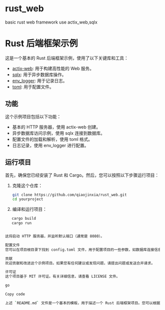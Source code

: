 # rust_web
basic rust web framework use actix_web,sqlx
# Rust 后端框架示例

这是一个基本的 Rust 后端框架示例，使用了以下关键库和工具：

- [actix-web](https://actix.rs/): 用于构建高性能的 Web 服务。
- [sqlx](https://github.com/launchbadge/sqlx): 用于异步数据库操作。
- [env_logger](https://github.com/env-logger-rs/env_logger): 用于记录日志。
- [toml](https://github.com/toml-lang/toml): 用于配置文件。

## 功能

这个示例项目包括以下功能：

- 基本的 HTTP 服务器，使用 actix-web 创建。
- 异步数据库访问示例，使用 sqlx 连接到数据库。
- 配置文件的加载和解析，使用 toml 格式。
- 日志记录，使用 env_logger 进行配置。

## 运行项目

首先，确保您已经安装了 Rust 和 Cargo。然后，您可以按照以下步骤运行项目：

1. 克隆这个仓库：

   ```bash
   git clone https://github.com/qiaojinxia/rust_web.git
   cd yourproject
   
2. 编译和运行项目：

```bash
   cargo build
   cargo run


这将启动 HTTP 服务器，并监听默认端口（通常是 8080）。

配置文件
您可以在项目根目录下找到 config.toml 文件，用于配置项目的一些参数，如数据库连接信息等。请根据您的需求进行修改。

贡献
欢迎贡献和改进这个示例项目。如果您有任何建议或发现问题，请提出问题或发送合并请求。

许可证
这个项目基于 MIT 许可证。有关详细信息，请查看 LICENSE 文件。

go

Copy code

上述 `README.md` 文件是一个基本的模板，用于描述一个 Rust 后端框架项目。您可以根据您的实际项目需求和细节进行修改和扩展。确保在项目中包含适当的许可证文件，以符合法律要求。
